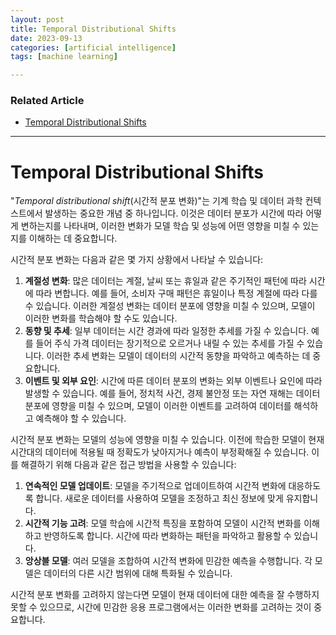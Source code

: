 ```yaml
---
layout: post
title: Temporal Distributional Shifts
date: 2023-09-13
categories: [artificial intelligence]
tags: [machine learning]

---
```


### Related Article

* [Temporal Distributional Shifts](https://www.iclr.cc/virtual/2023/poster/11432)

---

# Temporal Distributional Shifts

"*Temporal distributional shift*(시간적 분포 변화)"는 기계 학습 및 데이터 과학 컨텍스트에서 발생하는 중요한 개념 중 하나입니다. 이것은 데이터 분포가 시간에 따라 어떻게 변하는지를 나타내며, 이러한 변화가 모델 학습 및 성능에 어떤 영향을 미칠 수 있는지를 이해하는 데 중요합니다.

시간적 분포 변화는 다음과 같은 몇 가지 상황에서 나타날 수 있습니다:

1. **계절성 변화**: 많은 데이터는 계절, 날씨 또는 휴일과 같은 주기적인 패턴에 따라 시간에 따라 변합니다. 예를 들어, 소비자 구매 패턴은 휴일이나 특정 계절에 따라 다를 수 있습니다. 이러한 계절성 변화는 데이터 분포에 영향을 미칠 수 있으며, 모델이 이러한 변화를 학습해야 할 수도 있습니다.
2. **동향 및 추세**: 일부 데이터는 시간 경과에 따라 일정한 추세를 가질 수 있습니다. 예를 들어 주식 가격 데이터는 장기적으로 오르거나 내릴 수 있는 추세를 가질 수 있습니다. 이러한 추세 변화는 모델이 데이터의 시간적 동향을 파악하고 예측하는 데 중요합니다.
3. **이벤트 및 외부 요인**: 시간에 따른 데이터 분포의 변화는 외부 이벤트나 요인에 따라 발생할 수 있습니다. 예를 들어, 정치적 사건, 경제 불안정 또는 자연 재해는 데이터 분포에 영향을 미칠 수 있으며, 모델이 이러한 이벤트를 고려하여 데이터를 해석하고 예측해야 할 수 있습니다.

시간적 분포 변화는 모델의 성능에 영향을 미칠 수 있습니다. 이전에 학습한 모델이 현재 시간대의 데이터에 적용될 때 정확도가 낮아지거나 예측이 부정확해질 수 있습니다. 이를 해결하기 위해 다음과 같은 접근 방법을 사용할 수 있습니다:

1. **연속적인 모델 업데이트**: 모델을 주기적으로 업데이트하여 시간적 변화에 대응하도록 합니다. 새로운 데이터를 사용하여 모델을 조정하고 최신 정보에 맞게 유지합니다.
2. **시간적 기능 고려**: 모델 학습에 시간적 특징을 포함하여 모델이 시간적 변화를 이해하고 반영하도록 합니다. 시간에 따라 변화하는 패턴을 파악하고 활용할 수 있습니다.
3. **앙상블 모델**: 여러 모델을 조합하여 시간적 변화에 민감한 예측을 수행합니다. 각 모델은 데이터의 다른 시간 범위에 대해 특화될 수 있습니다.

시간적 분포 변화를 고려하지 않는다면 모델이 현재 데이터에 대한 예측을 잘 수행하지 못할 수 있으므로, 시간에 민감한 응용 프로그램에서는 이러한 변화를 고려하는 것이 중요합니다.
